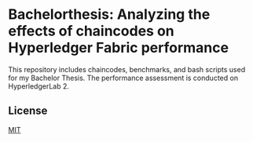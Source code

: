 # Bachelorthesis: Analyzing the effects of chaincodes on Hyperledger Fabric performance

This repository includes chaincodes, benchmarks, and bash scripts used for my Bachelor Thesis. The performance assessment is conducted on HyperledgerLab 2. 


## License
[MIT](https://choosealicense.com/licenses/mit/)
